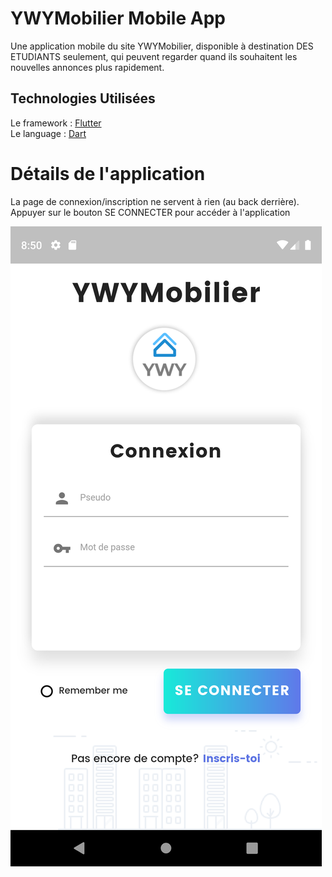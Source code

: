 # YWYMobilier Mobile App

Une application mobile du site YWYMobilier, disponible à destination DES ETUDIANTS seulement, qui peuvent regarder quand ils souhaitent les nouvelles annonces plus rapidement.

## Technologies Utilisées

Le framework : [Flutter](https://flutter.dev/)   
Le language : [Dart](https://dart.dev/)

# Détails de l'application
La page de connexion/inscription ne servent à rien (au back derrière).
Appuyer sur le bouton SE CONNECTER pour accéder à l'application

![Screenshot](Home.png)
